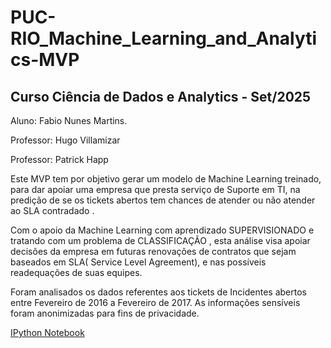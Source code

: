 # PUC-RIO_Machine_Learning_and_Analytics-MVP

## Curso Ciência de Dados e Analytics - Set/2025


Aluno: Fabio Nunes Martins.

Professor: Hugo Villamizar

Professor: Patrick Happ




Este MVP tem por objetivo gerar um modelo de Machine Learning treinado, para dar apoiar uma empresa que presta serviço de Suporte em TI, na predição de se os tickets abertos tem chances de atender ou não atender ao SLA contradado .

Com o apoio da Machine Learning com aprendizado SUPERVISIONADO e tratando com um problema de CLASSIFICAÇÃO , esta análise visa apoiar decisões da empresa em futuras renovações de contratos que sejam baseados em SLA( Service Level Agreement), e nas possíveis readequações de suas equipes.

Foram analisados os dados referentes aos tickets de Incidentes abertos entre Fevereiro de 2016 a Fevereiro de 2017. As informações sensíveis foram anonimizadas para fins de privacidade.


        
<a href="">IPython Notebook</a>




